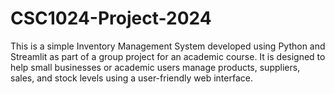 # CSC1024-Project-2024
This is a simple Inventory Management System developed using Python and Streamlit as part of a group project for an academic course. It is designed to help small businesses or academic users manage products, suppliers, sales, and stock levels using a user-friendly web interface.
